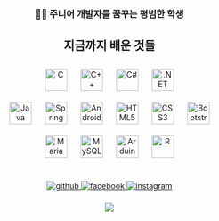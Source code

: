 <h3><div align="center">👨‍💻 주니어 개발자를 꿈꾸는 평범한 학생</div></h3>  
<table alien = "center ><tr><td valign="top" width="33%">
<div align = "center"> <h2>지금까지 배운 것들</h2>
<div align="center">
<img style="margin: 10px" src="https://profilinator.rishav.dev/skills-assets/c-original.svg" alt="C" height="40" />  
<img style="margin: 10px" src="https://profilinator.rishav.dev/skills-assets/cplusplus-original.svg" alt="C++" height="40" />  
<img style="margin: 10px" src="https://profilinator.rishav.dev/skills-assets/csharp-original.svg" alt="C#" height="40" />
<img style="margin: 10px" src="https://profilinator.rishav.dev/skills-assets/dot-net-original-wordmark.svg" alt=".NET" height="40" /><br>
<img style="margin: 10px" src="https://profilinator.rishav.dev/skills-assets/java-original-wordmark.svg" alt="Java" height="40" />
<img style="margin: 10px" src="https://profilinator.rishav.dev/skills-assets/springio-icon.svg" alt="Spring" height="40" />
<img style="margin: 10px" src="https://profilinator.rishav.dev/skills-assets/android-original-wordmark.svg" alt="Android" height="40" />
<img style="margin: 10px" src="https://profilinator.rishav.dev/skills-assets/html5-original-wordmark.svg" alt="HTML5" height="40" />  
<img style="margin: 10px" src="https://profilinator.rishav.dev/skills-assets/css3-original-wordmark.svg" alt="CSS3" height="40" />
<img style="margin: 10px" src="https://profilinator.rishav.dev/skills-assets/bootstrap-plain.svg" alt="Bootstrap" height="40" />  <br>
<img style="margin: 10px" src="https://profilinator.rishav.dev/skills-assets/mariadb.png" alt="Maria DB" height="40" />
<img style="margin: 10px" src="https://profilinator.rishav.dev/skills-assets/mysql-original-wordmark.svg" alt="MySQL" height="40" />
<img style="margin: 10px" src="https://profilinator.rishav.dev/skills-assets/arduino.png" alt="Arduino" height="40" />  
<img style="margin: 10px" src="https://profilinator.rishav.dev/skills-assets/r.svg" alt="R" height="40" />
</div>
<!-- </td><td valign="top" width="33%">
</td><td valign="top" width="33%"> -->
</td></tr></table>  
<div align="center">  
<a href="https://github.com/YunDaeHyeon" target="_blank">
<img src=https://img.shields.io/badge/github-%2324292e.svg?&style=for-the-badge&logo=github&logoColor=white alt=github style="margin-bottom: 5px;" />
</a>
<a href="https://www.facebook.com/ddaehyeon_" target="_blank">
<img src=https://img.shields.io/badge/facebook-%232E87FB.svg?&style=for-the-badge&logo=facebook&logoColor=white alt=facebook style="margin-bottom: 5px;" />
</a>
<a href="https://instagram.com/ddaehyeon_" target="_blank">
<img src=https://img.shields.io/badge/instagram-%23000000.svg?&style=for-the-badge&logo=instagram&logoColor=white alt=instagram style="margin-bottom: 5px;" />
</a> 
</div>  
<br/>  
<div align="center"><img src="https://github-readme-stats.vercel.app/api?username=YunDaeHyeon&show_icons=true&count_private=true&hide_border=true&theme=dark" align="center" /></div>  
<br/>
